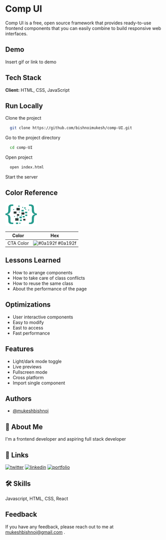 
# Comp UI

Comp UI is a free, open source framework that provides 
ready-to-use frontend components that you can easily 
combine to build responsive web interfaces. 

## Demo

Insert gif or link to demo

## Tech Stack

**Client:** HTML, CSS, JavaScript


## Run Locally

Clone the project

```bash
  git clone https://github.com/bishnoimukesh/comp-UI.git
```

Go to the project directory

```bash
  cd comp-UI
```

Open project

```bash
  open index.html
```

Start the server

## Color Reference
![Logo](https://github.com/bishnoimukesh/comp-UI/blob/development/images/Comp-ui.png)


| Color             | Hex                                                                |
| ----------------- | ------------------------------------------------------------------ |
| CTA Color | ![#0a192f](https://via.placeholder.com/10/0a192f?text=+) #0a192f |

## Lessons Learned 
- How to arrange components
- How to take care of class conflicts
- How to reuse the same class
- About the performance of the page


## Optimizations

- User interactive components
- Easy to modify
- East to access
- Fast performance



## Features

- Light/dark mode toggle
- Live previews
- Fullscreen mode
- Cross platform
- Import single component

## Authors
- [@mukeshbishnoi](https://www.github.com/bishnoimukesh)

## 🚀 About Me
I'm a frontend developer and aspiring full stack developer


## 🔗 Links
[![twitter](https://img.shields.io/badge/twitter-1DA1F2?style=for-the-badge&logo=twitter&logoColor=white)](https://twitter.com/_mukeshbishnoi)
[![linkedin](https://img.shields.io/badge/linkedin-0A66C2?style=for-the-badge&logo=linkedin&logoColor=white)](https://www.linkedin.com/in/bishnoimukesh/)
[![portfolio](https://img.shields.io/badge/my_portfolio-000?style=for-the-badge&logo=ko-fi&logoColor=white)](https://mukeshportfolio.netlify.app/)


## 🛠 Skills
Javascript, HTML, CSS, React

## Feedback

If you have any feedback, please reach out to me at mukeshbishnoi@gmail.com .

